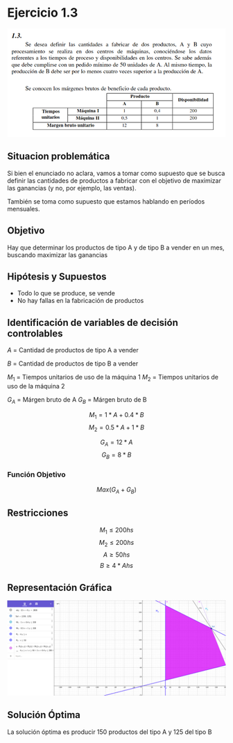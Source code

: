 # Ejercicio 1.3

![](enunciados/1-3.png)

## Situacion problemática

Si bien el enunciado no aclara, vamos a tomar como supuesto que se busca definir las cantidades de productos a fabricar con el objetivo de maximizar las ganancias (y no, por ejemplo, las ventas).

También se toma como supuesto que estamos hablando en períodos mensuales.

## Objetivo

Hay que determinar los productos de tipo A y de tipo B a vender en un mes, buscando maximizar las ganancias

## Hipótesis y Supuestos

- Todo lo que se produce, se vende
- No hay fallas en la fabricación de productos

## Identificación de variables de decisión controlables

$A$ = Cantidad de productos de tipo A a vender

$B$ = Cantidad de productos de tipo B a vender

$M_1$ = Tiempos unitarios de uso de la máquina 1
$M_2$ = Tiempos unitarios de uso de la máquina 2

$G_A$ = Márgen bruto de A
$G_B$ = Márgen bruto de B

$$M_1 = 1 * A + 0.4 * B$$
$$M_2 = 0.5 * A + 1 * B$$

$$G_A = 12 * A$$
$$G_B = 8 * B$$

### Función Objetivo

$$Max(G_A + G_B)$$

## Restricciones

$$M_1 \leq 200 hs$$
$$M_2 \leq 200 hs$$
$$A \geq 50 hs$$
$$B \geq 4*A hs$$

## Representación Gráfica

![](img/1-3.png)

## Solución Óptima

La solución óptima es producir 150 productos del tipo A y 125 del tipo B
